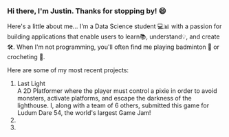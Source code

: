 ### Hi there, I'm Justin. Thanks for stopping by! 😄

Here's a little about me...
I'm a Data Science student 💻📊 with a passion for building applications that enable users to learn📚, understand💡, and create🛠️. When I'm not programming, you'll often find me playing badminton 🏸 or crocheting 🧶.

Here are some of my most recent projects:
1. Last Light\
   A 2D Platformer where the player must control a pixie in order to avoid monsters, activate platforms, and escape the darkness of the lighthouse. I, along with a team of 6 others, submitted this game for Ludum Dare 54, the world's largest Game Jam!
2. 
3.

<!--
**Jcssss/Jcssss** is a ✨ _special_ ✨ repository because its `README.md` (this file) appears on your GitHub profile.

Here are some ideas to get you started:

- 🔭 I’m currently working on ...
- 🌱 I’m currently learning ...
- 👯 I’m looking to collaborate on ...
- 🤔 I’m looking for help with ...
- 💬 Ask me about ...
- 📫 How to reach me: ...
- 😄 Pronouns: ...
- ⚡ Fun fact: ...
-->
